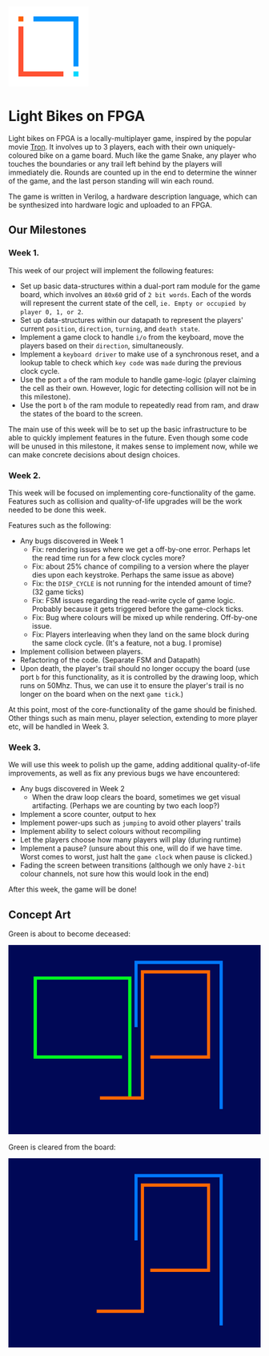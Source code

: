 ![Logo][logo]
# Light Bikes on FPGA

Light bikes on FPGA is a locally-multiplayer game, inspired by the popular movie [Tron][tron]. It involves up to 3 players, each with their own uniquely-coloured bike on a game board. Much like the game Snake, any player who touches the boundaries or any trail left behind by the players will immediately die. Rounds are counted up in the end to determine the winner of the game, and the last person standing will win each round.

The game is written in Verilog, a hardware description language, which can be synthesized into hardware logic and uploaded to an FPGA.

## Our Milestones
### Week 1.

This week of our project will implement the following features:
* Set up basic data-structures within a dual-port ram module for the game board, which involves an ```80x60``` grid of ```2 bit words```. Each of the words will represent the current state of the cell, ```ie. Empty or occupied by player 0, 1, or 2```.
* Set up data-structures within our datapath to represent the players' current ```position```, ```direction```, ```turning```, and ```death state```.
* Implement a game clock to handle ```i/o``` from the keyboard, move the players based on their ```direction```, simultaneously.
* Implement a ```keyboard driver``` to make use of a synchronous reset, and a lookup table to check which ```key code``` was ```made``` during the previous clock cycle.
* Use the port ```a``` of the ram module to handle game-logic (player claiming the cell as their own. However, logic for detecting collision will not be in this milestone).
* Use the port ```b``` of the ram module to repeatedly read from ram, and draw the states of the board to the screen.

The main use of this week will be to set up the basic infrastructure to be able to quickly implement features in the future. Even though some code will be unused in this milestone, it makes sense to implement now, while we can make concrete decisions about design choices.

### Week 2.
This week will be focused on implementing core-functionality of the game. Features such as collision and quality-of-life upgrades will be the work needed to be done this week.

Features such as the following:
* Any bugs discovered in Week 1
   * Fix: rendering issues where we get a off-by-one error. Perhaps let the read time run for a few clock cycles more?
   * Fix: about 25% chance of compiling to a version where the player dies upon each keystroke. Perhaps the same issue as above)
   * Fix: the ```DISP_CYCLE``` is not running for the intended amount of time? (32 game ticks)
   * Fix: FSM issues regarding the read-write cycle of game logic. Probably because it gets triggered before the game-clock ticks.
   * Fix: Bug where colours will be mixed up while rendering. Off-by-one issue.
   * Fix: Players interleaving when they land on the same block during the same clock cycle. (It's a feature, not a bug. I promise)
* Implement collision between players.
* Refactoring of the code. (Separate FSM and Datapath)
* Upon death, the player's trail should no longer occupy the board (use port ```b``` for this functionality, as it is controlled by the drawing loop, which runs on 50Mhz. Thus, we can use it to ensure the player's trail is no longer on the board when on the next ```game tick```.)

At this point, most of the core-functionality of the game should be finished. Other things such as main menu, player selection, extending to more player etc, will be handled in Week 3.

### Week 3.
We will use this week to polish up the game, adding additional quality-of-life improvements, as well as fix any previous bugs we have encountered:
* Any bugs discovered in Week 2
   * When the draw loop clears the board, sometimes we get visual artifacting. (Perhaps we are counting by two each loop?)
* Implement a score counter, output to hex
* Implement power-ups such as ```jumping``` to avoid other players' trails
* Implement ability to select colours without recompiling
* Let the players choose how many players will play (during runtime)
* Implement a pause? (unsure about this one, will do if we have time. Worst comes to worst, just halt the ```game clock``` when pause is clicked.)
* Fading the screen between transitions (although we only have ```2-bit``` colour channels, not sure how this would look in the end)

After this week, the game will be done!

## Concept Art

Green is about to become deceased:

![Alive][c1]

Green is cleared from the board:

![Dead][c2]


[logo]: ./assets/logo.png
[c1]: ./assets/c1.png
[c2]: ./assets/c2.png
[tron]: https://en.wikipedia.org/wiki/Tron
